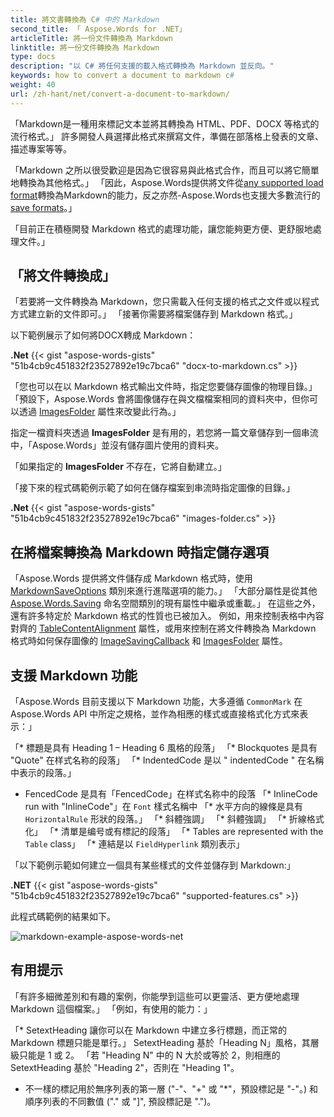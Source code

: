 ```yaml
---
title: 將文書轉換為 C# 中的 Markdown
second_title: 「 Aspose.Words for .NET」
articleTitle: 將一份文件轉換為 Markdown
linktitle: 將一份文件轉換為 Markdown
type: docs
description: "以 C# 將任何支援的載入格式轉換為 Markdown 並反向。"
keywords: how to convert a document to markdown c#
weight: 40
url: /zh-hant/net/convert-a-document-to-markdown/
---
```


「Markdown是一種用來標記文本並將其轉換為 HTML、PDF、DOCX 等格式的流行格式。」 許多開發人員選擇此格式來撰寫文件，準備在部落格上發表的文章、描述專案等等。

「Markdown 之所以很受歡迎是因為它很容易與此格式合作，而且可以將它簡單地轉換為其他格式。」 「因此，Aspose.Words提供將文件從[any supported load format](https://reference.aspose.com/words/net/aspose.words/loadformat/)轉換為Markdown的能力，反之亦然-Aspose.Words也支援大多數流行的[save formats](https://reference.aspose.com/words/net/aspose.words/saveformat/)。」

「目前正在積極開發 Markdown 格式的處理功能，讓您能夠更方便、更舒服地處理文件。」

## 「將文件轉換成」

「若要將一文件轉換為 Markdown，您只需載入任何支援的格式之文件或以程式方式建立新的文件即可。」 「接著你需要將檔案儲存到 Markdown 格式。」

以下範例展示了如何將DOCX轉成 Markdown：

**.Net**
{{< gist "aspose-words-gists" "51b4cb9c451832f23527892e19c7bca6" "docx-to-markdown.cs" >}}

「您也可以在以 Markdown 格式輸出文件時，指定您要儲存圖像的物理目錄。」 「預設下，Aspose.Words 會將圖像儲存在與文檔檔案相同的資料夾中，但你可以透過 [ImagesFolder](https://reference.aspose.com/words/net/aspose.words.saving/markdownsaveoptions/imagesfolder/) 屬性來改變此行為。」

指定一檔資料夾透過 **ImagesFolder** 是有用的，若您將一篇文章儲存到一個串流中，「Aspose.Words」並沒有儲存圖片使用的資料夹。

「如果指定的 **ImagesFolder** 不存在，它將自動建立。」

「接下來的程式碼範例示範了如何在儲存檔案到串流時指定圖像的目錄。」

**.Net**
{{< gist "aspose-words-gists" "51b4cb9c451832f23527892e19c7bca6" "images-folder.cs" >}}

## 在將檔案轉換為 Markdown 時指定儲存選項

「Aspose.Words 提供將文件儲存成 Markdown 格式時，使用 [MarkdownSaveOptions](https://reference.aspose.com/words/net/aspose.words.saving/markdownsaveoptions/) 類別來進行進階選項的能力。」 「大部分屬性是從其他 [Aspose.Words.Saving](https://reference.aspose.com/words/net/aspose.words.saving/) 命名空間類別的現有屬性中繼承或重載。」 在這些之外，還有許多特定於 Markdown 格式的性質也已被加入。 例如，用來控制表格中內容對齊的 [TableContentAlignment](https://reference.aspose.com/words/net/aspose.words.saving/markdownsaveoptions/tablecontentalignment/) 屬性，或用來控制在將文件轉換為 Markdown 格式時如何保存圖像的 [ImageSavingCallback](https://reference.aspose.com/words/net/aspose.words.saving/markdownsaveoptions/imagesavingcallback/) 和 [ImagesFolder](https://reference.aspose.com/words/net/aspose.words.saving/markdownsaveoptions/imagesfolder/) 屬性。

## 支援 Markdown 功能

「Aspose.Words 目前支援以下 Markdown 功能，大多遵循 `CommonMark` 在 Aspose.Words API 中所定之規格，並作為相應的樣式或直接格式化方式來表示：」

「* 標題是具有 Heading 1 – Heading 6 風格的段落」
「* Blockquotes 是具有 "Quote" 在样式名称的段落」
「* IndentedCode 是以 " indentedCode " 在名稱中表示的段落。」
* FencedCode 是具有「FencedCode」在样式名称中的段落
「* InlineCode run with "InlineCode"」在 `Font` 樣式名稱中
「* 水平方向的線條是具有 `HorizontalRule` 形狀的段落。」
「* 斜體強調」
「* 斜體強調」
「* 折線格式化」
「* 清單是编号或有標記的段落」
「* Tables are represented with the `Table` class」
「* 連結是以 `FieldHyperlink` 類別表示」

「以下範例示範如何建立一個具有某些樣式的文件並儲存到 Markdown:」

**.NET**
{{< gist "aspose-words-gists" "51b4cb9c451832f23527892e19c7bca6" "supported-features.cs" >}}

此程式碼範例的結果如下。

![markdown-example-aspose-words-net](markdown-example.png)

## 有用提示

「有許多細微差別和有趣的案例，你能學到這些可以更靈活、更方便地處理 Markdown 這個檔案。」 「例如，有使用的能力：」

「* SetextHeading 讓你可以在 Markdown 中建立多行標題，而正常的 Markdown 標題只能是單行。」 SetextHeading 基於「Heading N」風格，其層級只能是 1 或 2。 「若 "Heading N" 中的 N 大於或等於 2，則相應的 SetextHeading 基於 "Heading 2"，否則在 "Heading 1"。
* 不一樣的標記用於無序列表的第一層 ("-"、"+" 或 "*"，預設標記是 "-"。) 和順序列表的不同數值 ("." 或 "]", 預設標記是 ".")。
